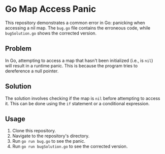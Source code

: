 # Go Map Access Panic

This repository demonstrates a common error in Go: panicking when accessing a nil map.  The `bug.go` file contains the erroneous code, while `bugSolution.go` shows the corrected version.

## Problem

In Go, attempting to access a map that hasn't been initialized (i.e., is `nil`) will result in a runtime panic.  This is because the program tries to dereference a null pointer.

## Solution

The solution involves checking if the map is `nil` before attempting to access it.  This can be done using the `if` statement or a conditional expression.

## Usage

1. Clone this repository.
2. Navigate to the repository's directory.
3. Run `go run bug.go` to see the panic.
4. Run `go run bugSolution.go` to see the corrected version.